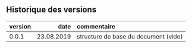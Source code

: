 ## Historique des versions

| version | date | commentaire |
| :-- | ---------: | :--------------- |
| 0.0.1 | 23.08.2019 | structure de base du document (vide) |
